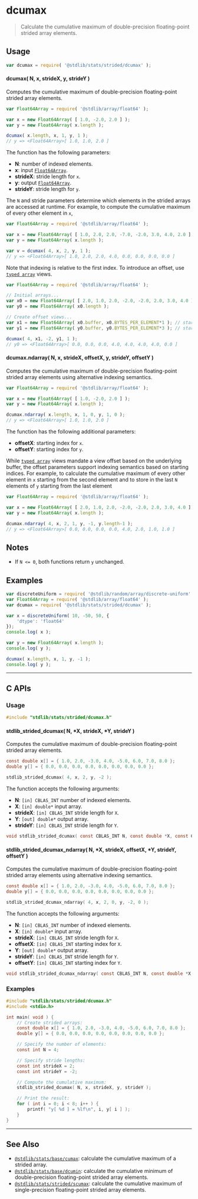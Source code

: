 <!--

@license Apache-2.0

Copyright (c) 2020 The Stdlib Authors.

Licensed under the Apache License, Version 2.0 (the "License");
you may not use this file except in compliance with the License.
You may obtain a copy of the License at

   http://www.apache.org/licenses/LICENSE-2.0

Unless required by applicable law or agreed to in writing, software
distributed under the License is distributed on an "AS IS" BASIS,
WITHOUT WARRANTIES OR CONDITIONS OF ANY KIND, either express or implied.
See the License for the specific language governing permissions and
limitations under the License.

-->

# dcumax

> Calculate the cumulative maximum of double-precision floating-point strided array elements.

<section class="intro">

</section>

<!-- /.intro -->

<section class="usage">

## Usage

```javascript
var dcumax = require( '@stdlib/stats/strided/dcumax' );
```

#### dcumax( N, x, strideX, y, strideY )

Computes the cumulative maximum of double-precision floating-point strided array elements.

```javascript
var Float64Array = require( '@stdlib/array/float64' );

var x = new Float64Array( [ 1.0, -2.0, 2.0 ] );
var y = new Float64Array( x.length );

dcumax( x.length, x, 1, y, 1 );
// y => <Float64Array>[ 1.0, 1.0, 2.0 ]
```

The function has the following parameters:

-   **N**: number of indexed elements.
-   **x**: input [`Float64Array`][@stdlib/array/float64].
-   **strideX**: stride length for `x`.
-   **y**: output [`Float64Array`][@stdlib/array/float64].
-   **strideY**: stride length for `y`.

The `N` and stride parameters determine which elements in the strided arrays are accessed at runtime. For example, to compute the cumulative maximum of every other element in `x`,

```javascript
var Float64Array = require( '@stdlib/array/float64' );

var x = new Float64Array( [ 1.0, 2.0, 2.0, -7.0, -2.0, 3.0, 4.0, 2.0 ] );
var y = new Float64Array( x.length );

var v = dcumax( 4, x, 2, y, 1 );
// y => <Float64Array>[ 1.0, 2.0, 2.0, 4.0, 0.0, 0.0, 0.0, 0.0 ]
```

Note that indexing is relative to the first index. To introduce an offset, use [`typed array`][mdn-typed-array] views.

<!-- eslint-disable stdlib/capitalized-comments -->

```javascript
var Float64Array = require( '@stdlib/array/float64' );

// Initial arrays...
var x0 = new Float64Array( [ 2.0, 1.0, 2.0, -2.0, -2.0, 2.0, 3.0, 4.0 ] );
var y0 = new Float64Array( x0.length );

// Create offset views...
var x1 = new Float64Array( x0.buffer, x0.BYTES_PER_ELEMENT*1 ); // start at 2nd element
var y1 = new Float64Array( y0.buffer, y0.BYTES_PER_ELEMENT*3 ); // start at 4th element

dcumax( 4, x1, -2, y1, 1 );
// y0 => <Float64Array>[ 0.0, 0.0, 0.0, 4.0, 4.0, 4.0, 4.0, 0.0 ]
```

#### dcumax.ndarray( N, x, strideX, offsetX, y, strideY, offsetY )

Computes the cumulative maximum of double-precision floating-point strided array elements using alternative indexing semantics.

```javascript
var Float64Array = require( '@stdlib/array/float64' );

var x = new Float64Array( [ 1.0, -2.0, 2.0 ] );
var y = new Float64Array( x.length );

dcumax.ndarray( x.length, x, 1, 0, y, 1, 0 );
// y => <Float64Array>[ 1.0, 1.0, 2.0 ]
```

The function has the following additional parameters:

-   **offsetX**: starting index for `x`.
-   **offsetY**: starting index for `y`.

While [`typed array`][mdn-typed-array] views mandate a view offset based on the underlying buffer, the offset parameters support indexing semantics based on starting indices. For example, to calculate the cumulative maximum of every other element in `x` starting from the second element and to store in the last `N` elements of `y` starting from the last element

```javascript
var Float64Array = require( '@stdlib/array/float64' );

var x = new Float64Array( [ 2.0, 1.0, 2.0, -2.0, -2.0, 2.0, 3.0, 4.0 ] );
var y = new Float64Array( x.length );

dcumax.ndarray( 4, x, 2, 1, y, -1, y.length-1 );
// y => <Float64Array>[ 0.0, 0.0, 0.0, 0.0, 4.0, 2.0, 1.0, 1.0 ]
```

</section>

<!-- /.usage -->

<section class="notes">

## Notes

-   If `N <= 0`, both functions return `y` unchanged.

</section>

<!-- /.notes -->

<section class="examples">

## Examples

<!-- eslint no-undef: "error" -->

```javascript
var discreteUniform = require( '@stdlib/random/array/discrete-uniform' );
var Float64Array = require( '@stdlib/array/float64' );
var dcumax = require( '@stdlib/stats/strided/dcumax' );

var x = discreteUniform( 10, -50, 50, {
    'dtype': 'float64'
});
console.log( x );

var y = new Float64Array( x.length );
console.log( y );

dcumax( x.length, x, 1, y, -1 );
console.log( y );
```

</section>

<!-- /.examples -->

<!-- C interface documentation. -->

* * *

<section class="c">

## C APIs

<!-- Section to include introductory text. Make sure to keep an empty line after the intro `section` element and another before the `/section` close. -->

<section class="intro">

</section>

<!-- /.intro -->

<!-- C usage documentation. -->

<section class="usage">

### Usage

```c
#include "stdlib/stats/strided/dcumax.h"
```

#### stdlib_strided_dcumax( N, \*X, strideX, \*Y, strideY )

Computes the cumulative maximum of double-precision floating-point strided array elements.

```c
const double x[] = { 1.0, 2.0, -3.0, 4.0, -5.0, 6.0, 7.0, 8.0 };
double y[] = { 0.0, 0.0, 0.0, 0.0, 0.0, 0.0, 0.0, 0.0 };

stdlib_strided_dcumax( 4, x, 2, y, -2 );
```

The function accepts the following arguments:

-   **N**: `[in] CBLAS_INT` number of indexed elements.
-   **X**: `[in] double*` input array.
-   **strideX**: `[in] CBLAS_INT` stride length for `X`.
-   **Y**: `[out] double*` output array.
-   **strideY**: `[in] CBLAS_INT` stride length for `Y`.

```c
void stdlib_strided_dcumax( const CBLAS_INT N, const double *X, const CBLAS_INT strideX, double *Y, const CBLAS_INT strideY );
```

#### stdlib_strided_dcumax_ndarray( N, \*X, strideX, offsetX, \*Y, strideY, offsetY )

Computes the cumulative maximum of double-precision floating-point strided array elements using alternative indexing semantics.

```c
const double x[] = { 1.0, 2.0, -3.0, 4.0, -5.0, 6.0, 7.0, 8.0 };
double y[] = { 0.0, 0.0, 0.0, 0.0, 0.0, 0.0, 0.0, 0.0 };

stdlib_strided_dcumax_ndarray( 4, x, 2, 0, y, -2, 0 );
```

The function accepts the following arguments:

-   **N**: `[in] CBLAS_INT` number of indexed elements.
-   **X**: `[in] double*` input array.
-   **strideX**: `[in] CBLAS_INT` stride length for `X`.
-   **offsetX**: `[in] CBLAS_INT` starting index for `X`.
-   **Y**: `[out] double*` output array.
-   **strideY**: `[in] CBLAS_INT` stride length for `Y`.
-   **offsetY**: `[in] CBLAS_INT` starting index for `Y`.

```c
void stdlib_strided_dcumax_ndarray( const CBLAS_INT N, const double *X, const CBLAS_INT strideX, const CBLAS_INT offsetX, double *Y, const CBLAS_INT strideY, const CBLAS_INT offsetY );
```

</section>

<!-- /.usage -->

<!-- C API usage notes. Make sure to keep an empty line after the `section` element and another before the `/section` close. -->

<section class="notes">

</section>

<!-- /.notes -->

<!-- C API usage examples. -->

<section class="examples">

### Examples

```c
#include "stdlib/stats/strided/dcumax.h"
#include <stdio.h>

int main( void ) {
    // Create strided arrays:
    const double x[] = { 1.0, 2.0, -3.0, 4.0, -5.0, 6.0, 7.0, 8.0 };
    double y[] = { 0.0, 0.0, 0.0, 0.0, 0.0, 0.0, 0.0, 0.0 };

    // Specify the number of elements:
    const int N = 4;

    // Specify stride lengths:
    const int strideX = 2;
    const int strideY = -2;

    // Compute the cumulative maximum:
    stdlib_strided_dcumax( N, x, strideX, y, strideY );

    // Print the result:
    for ( int i = 0; i < 8; i++ ) {
        printf( "y[ %d ] = %lf\n", i, y[ i ] );
    }
}
```

</section>

<!-- /.examples -->

</section>

<!-- /.c -->

<section class="references">

</section>

<!-- /.references -->

<!-- Section for related `stdlib` packages. Do not manually edit this section, as it is automatically populated. -->

<section class="related">

* * *

## See Also

-   <span class="package-name">[`@stdlib/stats/base/cumax`][@stdlib/stats/base/cumax]</span><span class="delimiter">: </span><span class="description">calculate the cumulative maximum of a strided array.</span>
-   <span class="package-name">[`@stdlib/stats/base/dcumin`][@stdlib/stats/base/dcumin]</span><span class="delimiter">: </span><span class="description">calculate the cumulative minimum of double-precision floating-point strided array elements.</span>
-   <span class="package-name">[`@stdlib/stats/strided/scumax`][@stdlib/stats/strided/scumax]</span><span class="delimiter">: </span><span class="description">calculate the cumulative maximum of single-precision floating-point strided array elements.</span>

</section>

<!-- /.related -->

<!-- Section for all links. Make sure to keep an empty line after the `section` element and another before the `/section` close. -->

<section class="links">

[@stdlib/array/float64]: https://github.com/stdlib-js/array-float64

[mdn-typed-array]: https://developer.mozilla.org/en-US/docs/Web/JavaScript/Reference/Global_Objects/TypedArray

<!-- <related-links> -->

[@stdlib/stats/base/cumax]: https://github.com/stdlib-js/stats/tree/main/base/cumax

[@stdlib/stats/base/dcumin]: https://github.com/stdlib-js/stats/tree/main/base/dcumin

[@stdlib/stats/strided/scumax]: https://github.com/stdlib-js/stats/tree/main/strided/scumax

<!-- </related-links> -->

</section>

<!-- /.links -->
